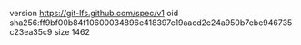 version https://git-lfs.github.com/spec/v1
oid sha256:ff9bf00b84f10600034896e418397e19aacd2c24a950b7ebe946735c23ea35c9
size 1462

